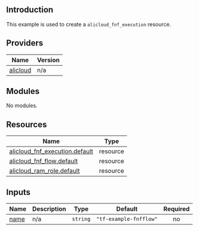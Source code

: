 ## Introduction

This example is used to create a `alicloud_fnf_execution` resource.

<!-- BEGIN_TF_DOCS -->
## Providers

| Name | Version |
|------|---------|
| <a name="provider_alicloud"></a> [alicloud](#provider\_alicloud) | n/a |

## Modules

No modules.

## Resources

| Name | Type |
|------|------|
| [alicloud_fnf_execution.default](https://registry.terraform.io/providers/aliyun/alicloud/latest/docs/resources/fnf_execution) | resource |
| [alicloud_fnf_flow.default](https://registry.terraform.io/providers/aliyun/alicloud/latest/docs/resources/fnf_flow) | resource |
| [alicloud_ram_role.default](https://registry.terraform.io/providers/aliyun/alicloud/latest/docs/resources/ram_role) | resource |

## Inputs

| Name | Description | Type | Default | Required |
|------|-------------|------|---------|:--------:|
| <a name="input_name"></a> [name](#input\_name) | n/a | `string` | `"tf-example-fnfflow"` | no |
<!-- END_TF_DOCS -->    